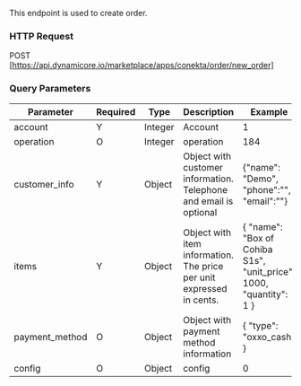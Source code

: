 This endpoint is used to create order.
### HTTP Request

POST [https://api.dynamicore.io/marketplace/apps/conekta/order/new_order]

### Query Parameters

| Parameter | Required | Type | Description | Example |
| --------- | --------- | --------- | --------- |--------- |
| account | Y | Integer | Account | 1 |
| operation | O | Integer | operation | 184 |
| customer_info | Y | Object | Object with customer information. Telephone and email is optional | {"name": "Demo", "phone":"", "email":""} |
| items | Y | Object | Object with item information. The price per unit expressed in cents. | { "name": "Box of Cohiba S1s", "unit_price": 1000, "quantity": 1 } |
| payment_method | O | Object | Object with payment method information | { "type": "oxxo_cash" } |
| config | O | Object | config | 0 |
